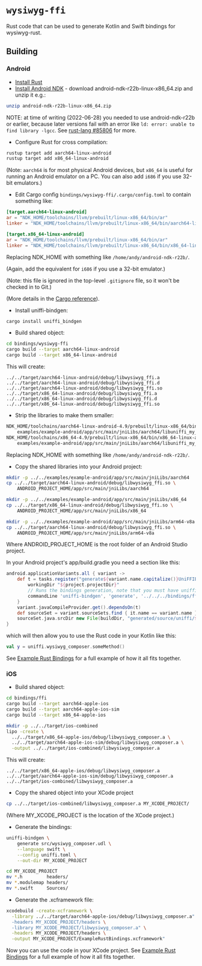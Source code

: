 # `wysiwyg-ffi`

Rust code that can be used to generate Kotlin and Swift bindings for
wysiwyg-rust.

## Building

### Android

* [Install Rust](https://www.rust-lang.org/tools/install)
* [Install Android NDK](https://developer.android.com/ndk/downloads) - download
  android-ndk-r22b-linux-x86_64.zip and unzip it e.g.:

```bash
unzip android-ndk-r22b-linux-x86_64.zip
```

NOTE: at time of writing (2022-06-28) you needed to use android-ndk-r22b or
earlier, because later versions fail with an error like
`ld: error: unable to find library -lgcc`.  See
[rust-lang #85806](https://github.com/rust-lang/rust/pull/85806) for more.

* Configure Rust for cross compilation:

```bash
rustup target add aarch64-linux-android
rustup target add x86_64-linux-android
```

(Note: `aarch64` is for most physical Android devices, but `x86_64` is useful
for running an Android emulator on a PC. You can also add `i686` if you use
32-bit emulators.)

* Edit Cargo config `bindings/wysiwyg-ffi/.cargo/config.toml` to contain
  something like:

```toml
[target.aarch64-linux-android]
ar = "NDK_HOME/toolchains/llvm/prebuilt/linux-x86_64/bin/ar"
linker = "NDK_HOME/toolchains/llvm/prebuilt/linux-x86_64/bin/aarch64-linux-android30-clang"

[target.x86_64-linux-android]
ar = "NDK_HOME/toolchains/llvm/prebuilt/linux-x86_64/bin/ar"
linker = "NDK_HOME/toolchains/llvm/prebuilt/linux-x86_64/bin/x86_64-linux-android30-clang"
```

Replacing NDK_HOME with something like `/home/andy/android-ndk-r22b/`.

(Again, add the equivalent for `i686` if you use a 32-bit emulator.)

(Note: this file is ignored in the top-level `.gitignore` file, so it won't be
checked in to Git.)

(More details in the
[Cargo reference](https://doc.rust-lang.org/cargo/reference/config.html)).

* Install uniffi-bindgen:

```bash
cargo install uniffi_bindgen
```

* Build shared object:

```bash
cd bindings/wysiwyg-ffi
cargo build --target aarch64-linux-android
cargo build --target x86_64-linux-android
```

This will create:

```
../../target/aarch64-linux-android/debug/libwysiwyg_ffi.a
../../target/aarch64-linux-android/debug/libwysiwyg_ffi.d
../../target/aarch64-linux-android/debug/libwysiwyg_ffi.so
../../target/x86_64-linux-android/debug/libwysiwyg_ffi.a
../../target/x86_64-linux-android/debug/libwysiwyg_ffi.d
../../target/x86_64-linux-android/debug/libwysiwyg_ffi.so
```

* Strip the libraries to make them smaller:

```bash
NDK_HOME/toolchains/aarch64-linux-android-4.9/prebuilt/linux-x86_64/bin/aarch64-linux-android-strip \
    examples/example-android/app/src/main/jniLibs/aarch64/libuniffi_my_rust_code.so
NDK_HOME/toolchains/x86_64-4.9/prebuilt/linux-x86_64/bin/x86_64-linux-android-strip \
    examples/example-android/app/src/main/jniLibs/aarch64/libuniffi_my_rust_code.so
```

Replacing NDK_HOME with something like `/home/andy/android-ndk-r22b/`.

* Copy the shared libraries into your Android project:

```bash
mkdir -p ../../examples/example-android/app/src/main/jniLibs/aarch64
cp ../../target/aarch64-linux-android/debug/libwysiwyg_ffi.so \
    ANDROID_PROJECT_HOME/app/src/main/jniLibs/aarch64

mkdir -p ../../examples/example-android/app/src/main/jniLibs/x86_64
cp ../../target/x86_64-linux-android/debug/libwysiwyg_ffi.so \
    ANDROID_PROJECT_HOME/app/src/main/jniLibs/x86_64

mkdir -p ../../examples/example-android/app/src/main/jniLibs/arm64-v8a
cp ../../target/aarch64-linux-android/debug/libwysiwyg_ffi.so \
    ANDROID_PROJECT_HOME/app/src/main/jniLibs/arm64-v8a
```

Where ANDROID_PROJECT_HOME is the root folder of an Android Studio project.

In your Android project's app/build.gradle you need a section like this:

```gradle
android.applicationVariants.all { variant ->
    def t = tasks.register("generate${variant.name.capitalize()}UniFFIBindings", Exec) {
        workingDir "${project.projectDir}"
        // Runs the bindings generation, note that you must have uniffi-bindgen installed and in your PATH environment variable
        commandLine 'uniffi-bindgen', 'generate', '../../../bindings/ffi/src/wysiwyg_composer.udl', '--language', 'kotlin', '--out-dir', "${buildDir}/generated/source/uniffi/${variant.name}/java"
    }
    variant.javaCompileProvider.get().dependsOn(t)
    def sourceSet = variant.sourceSets.find { it.name == variant.name }
    sourceSet.java.srcDir new File(buildDir, "generated/source/uniffi/${variant.name}/java")
}
```

which will then allow you to use the Rust code in your Kotlin like this:

```kotlin
val y = uniffi.wysiwyg_composer.someMethod()
```

See
[Example Rust Bindings](https://gitlab.com/andybalaam/example-rust-bindings/)
for a full example of how it all fits together.

### iOS

* Build shared object:

```bash
cd bindings/ffi
cargo build --target aarch64-apple-ios
cargo build --target aarch64-apple-ios-sim
cargo build --target x86_64-apple-ios

mkdir -p ../../target/ios-combined
lipo -create \
  ../../target/x86_64-apple-ios/debug/libwysiwyg_composer.a \
  ../../target/aarch64-apple-ios-sim/debug/libwysiwyg_composer.a \
  -output ../../target/ios-combined/libwysiwyg_composer.a
```

This will create:

```
../../target/x86_64-apple-ios/debug/libwysiwyg_composer.a
../../target/aarch64-apple-ios-sim/debug/libwysiwyg_composer.a
../../target/ios-combined/libwysiwyg_composer.a
```

* Copy the shared object into your XCode project

```bash
cp ../../target/ios-combined/libwysiwyg_composer.a MY_XCODE_PROJECT/
```

(Where MY_XCODE_PROJECT is the location of the XCode project.)

* Generate the bindings:

```bash
uniffi-bindgen \
    generate src/wysiwyg_composer.udl \
    --language swift \
    --config uniffi.toml \
    --out-dir MY_XCODE_PROJECT

cd MY_XCODE_PROJECT
mv *.h         headers/
mv *.modulemap headers/
mv *.swift     Sources/
```

* Generate the .xcframework file:

```bash
xcodebuild -create-xcframework \
  -library ../../target/aarch64-apple-ios/debug/libwysiwyg_composer.a" \
  -headers MY_XCODE_PROJECT/headers \
  -library MY_XCODE_PROJECT/libwysiwyg_composer.a" \
  -headers MY_XCODE_PROJECT/headers \
  -output MY_XCODE_PROJECT/ExampleRustBindings.xcframework"
```

Now you can use the code in your XCode project.  See
[Example Rust Bindings](https://gitlab.com/andybalaam/example-rust-bindings/)
for a full example of how it all fits together.
